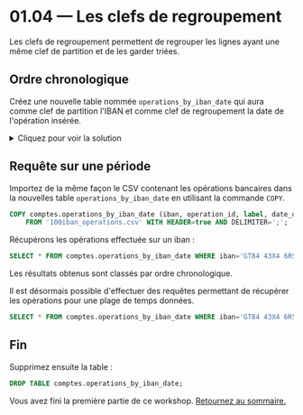 # 01.04 — Les clefs de regroupement

Les clefs de regroupement permettent de regrouper les lignes ayant une même clef de partition et de les garder triées.

## Ordre chronologique

Créez une nouvelle table nommée `operations_by_iban_date` qui aura comme clef de partition l'IBAN et comme clef de regroupement la date de l'opération insérée.

<details>
    <summary>Cliquez pour voir la solution</summary>
   
```sql
CREATE TABLE comptes.operations_by_iban_date (
    iban text,
    operation_id uuid,
    label text,
    date_operation timestamp,
    amount float,
    PRIMARY KEY (iban, date_operation)
 );
```

</details>

## Requête sur une période

Importez de la même façon le CSV contenant les opérations bancaires dans la nouvelles table `operations_by_iban_date` en utilisant la commande `COPY`.

```sql
COPY comptes.operations_by_iban_date (iban, operation_id, label, date_operation, amount)
    FROM '100iban_operations.csv' WITH HEADER=true AND DELIMITER=';';
```

Récupérons les opérations effectuée sur un iban :

```sql
SELECT * FROM comptes.operations_by_iban_date WHERE iban='GT84 43X4 6RSS 0541 7P02 3781 765J';
```

Les résultats obtenus sont classés par ordre chronologique. 

Il est désormais possible d'effectuer des requêtes permettant de récupérer les opérations pour une plage de temps données.

```sql
SELECT * FROM comptes.operations_by_iban_date WHERE iban='GT84 43X4 6RSS 0541 7P02 3781 765J' AND date_operation >= '2020-01-01'; 
```

## Fin

Supprimez ensuite la table :
```sql
DROP TABLE comptes.operations_by_iban_date;
```

Vous avez fini la première partie de ce workshop. 
[Retournez au sommaire.](../README.md)